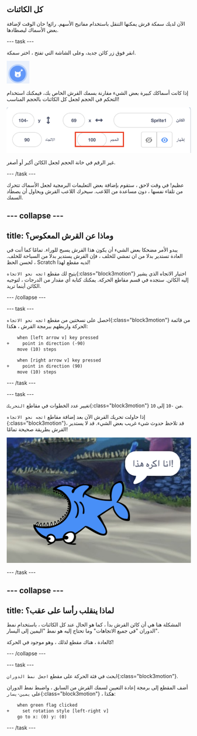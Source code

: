 ## كل الكائنات

الآن لديك سمكة قرش يمكنها التنقل باستخدام مفاتيح الأسهم. رائع! حان الوقت لإضافة بعض الأسماك ليصطادها.

--- task ---

انقر فوق زر كائن جديد، وعلى الشاشة التي تفتح ، اختر سمكة.

![زر الكائن الجديد](images/spritesNewFromLibrary.png)

إذا كانت أسماكك كبيرة بعض الشيء مقارنة بسمك القرش الخاص بك، فيمكنك استخدام التحكم في الحجم لجعل كل الكائنات بالحجم المناسب!

![التحكم في حجم الكائن](images/sprites2.png)

غير الرقم في خانة الحجم لجعل الكائن أكبر أو أصغر.

--- /task ---

عظيم! في وقت لاحق ، ستقوم بإضافة بعض التعليمات البرمجية لجعل الأسماك تتحرك من تلقاء نفسها ، دون مساعدة من اللاعب. سيحرك اللاعب القرش ويحاول أن يصطاد السمك.

--- collapse ---
---
title: وماذا عن القرش المعكوس؟
---

يبدو الأمر مضحكا بعض الشيء أن يكون هذا القرش يسبح للوراء. تمامًا كما أنت في العادة تستدير بدلا من ان تمشي للخلف ، فإن القرش يستدير بدلا من السباحة للخلف. لحسن الحظ ، Scratch لديه مقطع لهذا!

يتيح لك مقطع `اتجه نحو الاتجاه`{:class="block3motion"} اختيار الاتجاه الذي يشير إليه الكائن. ستجده في قسم مقاطع الحركة. يمكنك كتابة أي مقدار من الدرجات ، لتوجيه الكائن أينما تريد.

--- /collapse ---

--- task ---

احصل على نسختين من مقطع `اتجه نحو الاتجاه`{:class="block3motion"} من قائمة الحركة واربطهم ببرمجة القرش ، هكذا:

```blocks3
    when [left arrow v] key pressed
+     point in direction (-90)
    move (10) steps
```

```blocks3
    when [right arrow v] key pressed
+     point in direction (90)
    move (10) steps
```

--- /task ---

--- task ---

تغيير عدد الخطوات في مقاطع `التحريك`{:class="block3motion"} من ` -10 ` إلى ` 10 `.

إذا حاولت تحريك القرش الآن بعد إضافة مقاطع `اتجه نحو الاتجاه `{:class="block3motion"}، قد تلاحظ حدوث شيء غريب بعض الشيء. قد لا يستدير القرش بطريقة صحيحة تمامًا!

![القرش رأسا على عقب](images/spritesUpsideDown.png)

--- /task ---

--- collapse ---
---
title: لماذا ينقلب رأسا على عقب؟
---

المشكلة هنا هي أن كائن القرش بدأ ، كما هو الحال عند كل الكائنات ، باستخدام نمط الدوران "في جميع الاتجاهات" وما تحتاج إليه هو نمط "اليمين إلى اليسار".

كالعادة ، هناك مقطع لذلك ، وهو موجود في الحركة!

--- /collapse ---

--- task ---

ابحث في فئة الحركة على مقطع `اجعل نمط الدوران`{:class="block3motion"}.

أضف المقطع إلى برمجة إعادة التعيين لسمك القرش من السابق ، واضبط نمط الدوران على `يمين-يسار`{:class="block3motion"} ، هكذا:

```blocks3
    when green flag clicked
+     set rotation style [left-right v]
    go to x: (0) y: (0)
```

--- /task ---